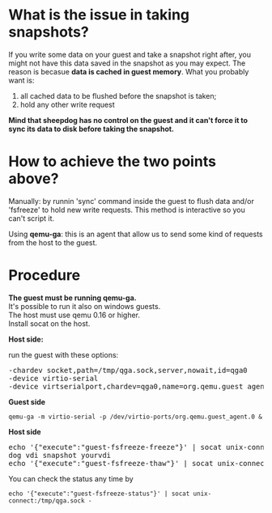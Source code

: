 
# What is the issue in taking snapshots?

If you write some data on your guest and take a snapshot right after, you might not have this data saved in the snapshot as you may expect.
The reason is becasue **data is cached in guest memory**.
What you probably want is:

1. all cached data to be flushed before the snapshot is taken;
2. hold any other write request

**Mind that sheepdog has no control on the guest and it can't force it to sync its data to disk before taking the snapshot.**

# How to achieve the two points above?

Manually: by runnin 'sync' command inside the guest to flush data and/or 'fsfreeze' to hold new write requests.
This method is interactive so you can't script it.

Using **qemu-ga**: this is an agent that allow us to send some kind of requests from the host to the guest.

# Procedure

**The guest must be running qemu-ga.** <br />
It's possible to run it also on windows guests.<br />
The host must use qemu 0.16 or higher.<br />
Install socat on the host.

**Host side:**

run the guest with these options:

<pre>
-chardev socket,path=/tmp/qga.sock,server,nowait,id=qga0
-device virtio-serial
-device virtserialport,chardev=qga0,name=org.qemu.guest_agent.0
</pre>

**Guest side**

`qemu-ga -m virtio-serial -p /dev/virtio-ports/org.qemu.guest_agent.0 &`

**Host side**

<pre>
echo '{"execute":"guest-fsfreeze-freeze"}' | socat unix-connect:/tmp/qga.sock -
dog vdi snapshot yourvdi
echo '{"execute":"guest-fsfreeze-thaw"}' | socat unix-connect:/tmp/qga.sock -
</pre>

You can check the status any time by

`echo '{"execute":"guest-fsfreeze-status"}' | socat unix-connect:/tmp/qga.sock -`